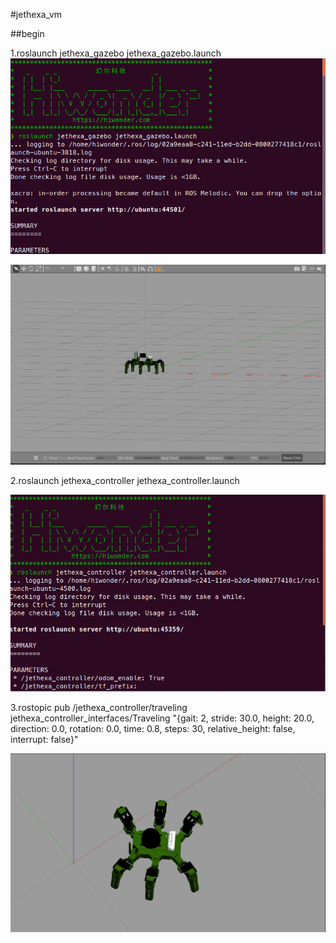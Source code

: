 #jethexa_vm

##begin

1.roslaunch jethexa_gazebo jethexa_gazebo.launch  
![image](picture/gazebo.png)  

![image](picture/gazebo_sm.png)  

2.roslaunch jethexa_controller jethexa_controller.launch  

![image](picture/roslaunch_controller.png)  

3.rostopic pub /jethexa_controller/traveling jethexa_controller_interfaces/Traveling "{gait: 2, stride: 30.0, height: 20.0, direction: 0.0, rotation: 0.0, time: 0.8, steps: 30,
  relative_height: false, interrupt: false}"  

![image](picture/sm_in_gazebo.png)  


